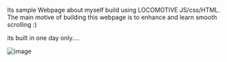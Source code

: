 Its sample Webpage about myself build using LOCOMOTIVE JS/css/HTML. The main motive of building this webpage is to enhance and learn smooth scrolling :)

its built in one day only....

![image](https://github.com/subrata107/myPortfolio/assets/84611722/e82a35b0-98ff-4c6f-b00d-f7836782fc30)

